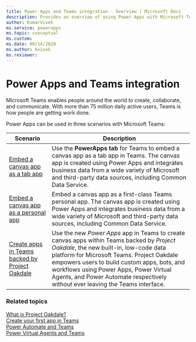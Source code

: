 ```yaml
---
title: Power Apps and Teams integration - Overview | Microsoft Docs
description: Provides an overview of using Power Apps with Microsoft Teams.
author: KumarVivek
ms.service: powerapps
ms.topic: conceptual
ms.custom: 
ms.date: 09/14/2020
ms.author: kvivek
ms.reviewer: 
---
```

# Power Apps and Teams integration

Microsoft Teams enables people around the world to create, collaborate, and communicate. With more than 75 million daily active users, Teams is how people are getting work done.

Power Apps can be used in three scenarios with Microsoft Teams:

Scenario|Description
--------|-------
[Embed a canvas app as a tab app](embed-teams-tab.md)| Use the **PowerApps tab** for Teams to embed a canvas app as a tab app in Teams. The canvas app is created using Power Apps and integrates business data from a wide variety of Microsoft and third-party data sources, including Common Data Service.|
[Embed a canvas app as a personal app](embed-teams-app.md)| Embed a canvas app as a first-class Teams personal app. The canvas app is created using Power Apps and integrates business data from a wide variety of Microsoft and third-party data sources, including Common Data Service.| 
[Create apps in Teams backed by Project Oakdale](create-apps-overview.md)|Use the new *Power Apps* app in Teams to create canvas apps within Teams backed by *Project Oakdale*, the new built-in, low-code data platform for Microsoft Teams. Project Oakdale empowers users to build custom apps, bots, and workflows using Power Apps, Power Virtual Agents, and Power Automate respectively without ever leaving the Teams interface.

### Related topics

[What is Project Oakdale?](install-personal-app.md)<br/>
[Create your first app in Teams](create-first-app.md)<br/>
[Power Automate and Teams](/power-automate/teams/overview)<br/>
[Power Virtual Agents and Teams](https://aka.ms/pva-teams-docs)

